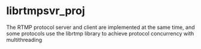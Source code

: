 # librtmpsvr_proj
The RTMP protocol server and client are implemented at the same time, and some protocols use the librtmp library to achieve protocol concurrency with multithreading
